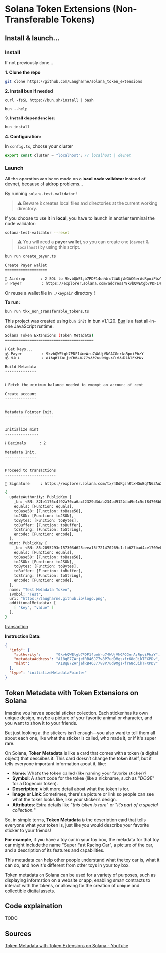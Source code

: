 # Solana Token Extensions (Non-Transferable Tokens)

## Install & launch...

### Install

If not previously done...

**1. Clone the repo:**

```bash
git clone https://github.com/Laugharne/solana_token_extensions
```
**2. Install bun if needed**

`curl -fsSL https://bun.sh/install | bash`

`bun --help`


**3. Install dependencies:**

```bash
bun install
```
**4. Configuration:**

In `config.ts`, choose your cluster

```typescript
export const cluster = "localhost"; // localhost | devnet
```

### Launch

All the operation can been made on a **local node validator** instead of devnet, because of aidrop problems...

By running `solana-test-validator` !

> ⚠️ Beware it creates local files and directories at the current working directory.

If you choose to use it in **local**, you have to launch in another terminal the node validator:

```bash
solana-test-validator --reset
```

> ⚠️ You will need a **payer wallet**, so you can create one (`devnet` & `localhost`) by using this script.

```bash
bun run create_payer.ts
```

```bash
Create Payer wallet
===================

🏧 Airdrop       : 2 SOL to 9kvbQWEtgb7PDF14ueWru74WUjVNGACGerAsRpoiPbzY
✅ Payer         : https://explorer.solana.com/address/9kvbQWEtgb7PDF14ueWru74WUjVNGACGerAsRpoiPbzY?cluster=devnet
```
Or reuse a wallet file in `./keypair` directory !


**To run:**

```bash
bun run tkx_non_transferable_tokens.ts
```

This project was created using `bun init` in bun v1.1.20. [Bun](https://bun.sh) is a fast all-in-one JavaScript runtime.


```bash
Solana Token Extensions (Token Metadata)
========================================

ℹ️ Get keys...
💰 Payer         : 9kvbQWEtgb7PDF14ueWru74WUjVNGACGerAsRpoiPbzY
💰 Mint          : A18qB7ZArjefRB46J77v8P7ud9Mgsxfr68dJikTFXPDv

Build Metadata
--------------


ℹ️ Fetch the minimum balance needed to exempt an account of rent

Create account
--------------


Metadata Pointer Init.
----------------------


Initialize mint
---------------

ℹ️ Decimals      : 2

Metadata Init.
--------------


Proceed to transactions
-----------------------

🚀 Signature     : https://explorer.solana.com/tx/4DdKgshRtxHGuBqTN63Au2CyRF2hhKoGaBBpSDg5T21ExL6tC9TRqHCXY3XpwKm2RL1dTGakdSnmkj5EK55jj2UN?cluster=devnet

{
  updateAuthority: PublicKey {
    _bn: <BN: 821e1176c4f92a70ca6acf2329d3dab234bd9127dad9e1c5df84708bb5791f51>,
    equals: [Function: equals],
    toBase58: [Function: toBase58],
    toJSON: [Function: toJSON],
    toBytes: [Function: toBytes],
    toBuffer: [Function: toBuffer],
    toString: [Function: toString],
    encode: [Function: encode],
  },
  mint: PublicKey {
    _bn: <BN: 85c2095293e157303d625beea15f721470269c1afb627bad4ce1709ebb09c615>,
    equals: [Function: equals],
    toBase58: [Function: toBase58],
    toJSON: [Function: toJSON],
    toBytes: [Function: toBytes],
    toBuffer: [Function: toBuffer],
    toString: [Function: toString],
    encode: [Function: encode],
  },
  name: "Test Metadata Token",
  symbol: "Test",
  uri: "https://laugharne.github.io/logo.png",
  additionalMetadata: [
    [ "key", "value" ]
  ],
}
```
[transaction](https://explorer.solana.com/tx/4DdKgshRtxHGuBqTN63Au2CyRF2hhKoGaBBpSDg5T21ExL6tC9TRqHCXY3XpwKm2RL1dTGakdSnmkj5EK55jj2UN?cluster=devnet)


**Instruction Data:**

```json
{
  "info": {
    "authority":       "9kvbQWEtgb7PDF14ueWru74WUjVNGACGerAsRpoiPbzY",
    "metadataAddress": "A18qB7ZArjefRB46J77v8P7ud9Mgsxfr68dJikTFXPDv",
    "mint":            "A18qB7ZArjefRB46J77v8P7ud9Mgsxfr68dJikTFXPDv"
  },
  "type": "initializeMetadataPointer"
}
```


## Token Metadata with Token Extensions on Solana

Imagine you have a special sticker collection. Each sticker has its own unique design, maybe a picture of your favorite animal or character, and you want to show it to your friends.

But just looking at the stickers isn’t enough—you also want to tell them all about each one, like what the sticker is called, who made it, or if it's super rare.

On Solana, **Token Metadata** is like a card that comes with a token (a digital object) that describes it. This card doesn’t change the token itself, but it tells everyone important information about it, like:

- **Name**: What’s the token called (like naming your favorite sticker)?
- **Symbol**: A short code for the token (like a nickname, such as "_DOGE_" for a Dogecoin token).
- **Description**: A bit more detail about what the token is for.
- **Image or Link**: Sometimes, there's a picture or link so people can see what the token looks like, like your sticker’s design.
- **Attributes**: Extra details like "_this token is rare_" or "_it’s part of a special collection._"

So, in simple terms, **Token Metadata** is the description card that tells everyone what your token is, just like you would describe your favorite sticker to your friends!

**For example**, if you have a toy car in your toy box, the metadata for that toy car might include the name "Super Fast Racing Car", a picture of the car, and a description of its features and capabilities.

This metadata can help other people understand what the toy car is, what it can do, and how it's different from other toys in your toy box.

Token metadata on Solana can be used for a variety of purposes, such as displaying information on a website or app, enabling smart contracts to interact with the tokens, or allowing for the creation of unique and collectible digital assets.


## Code explaination

TODO


## Sources

[Token Metadata with Token Extensions on Solana - YouTube](https://www.youtube.com/watch?v=l7EyQUlNAdw)